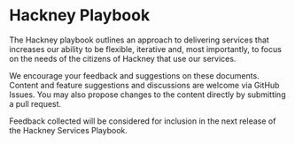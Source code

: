 # Hackney Playbook

The Hackney playbook outlines an approach to delivering services that increases our ability to be flexible, iterative and, most importantly, to focus on the needs of the citizens of Hackney that use our services.

We encourage your feedback and suggestions on these documents. Content and feature suggestions and discussions are welcome via GitHub Issues. You may also propose changes to the content directly by submitting a pull request.


Feedback collected will be considered for inclusion in the next release of the Hackney Services Playbook.
